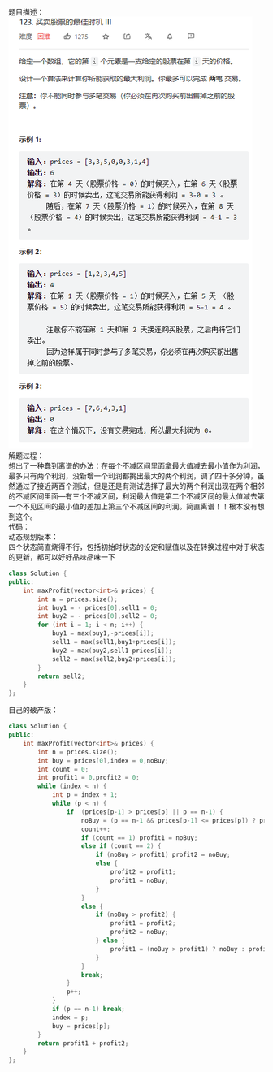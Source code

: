 题目描述：  
![image](/algorithmn/dynamic_programming/image/image22.png)  
解题过程：  
想出了一种蠢到离谱的办法：在每个不减区间里面拿最大值减去最小值作为利润，最多只有两个利润，没新增一个利润都挑出最大的两个利润，调了四十多分钟，虽然通过了接近两百个测试，但是还是有测试选择了最大的两个利润出现在两个相邻的不减区间里面—有三个不减区间，利润最大值是第二个不减区间的最大值减去第一个不见区间的最小值的差加上第三个不减区间的利润。简直离谱！！根本没有想到这个。  
代码：  
动态规划版本：  
四个状态简直烧得不行，包括初始时状态的设定和赋值以及在转换过程中对于状态的更新，都可以好好品味品味一下  
```cpp
class Solution {
public:
    int maxProfit(vector<int>& prices) {
        int n = prices.size();
        int buy1 = - prices[0],sell1 = 0;
        int buy2 = - prices[0],sell2 = 0;
        for (int i = 1; i < n; i++) {
            buy1 = max(buy1,-prices[i]);
            sell1 = max(sell1,buy1+prices[i]);
            buy2 = max(buy2,sell1-prices[i]);
            sell2 = max(sell2,buy2+prices[i]);
        }
        return sell2;
    }
};
```  
自己的破产版：  
```cpp
class Solution {
public:
    int maxProfit(vector<int>& prices) {
        int n = prices.size();
        int buy = prices[0],index = 0,noBuy;
        int count = 0;
        int profit1 = 0,profit2 = 0;
        while (index < n) {
            int p = index + 1;
            while (p < n) {
                if  (prices[p-1] > prices[p] || p == n-1) {
                    noBuy = (p == n-1 && prices[p-1] <= prices[p]) ? prices[p] - buy : prices[p-1]-buy;
                    count++;
                    if (count == 1) profit1 = noBuy;
                    else if (count == 2) {
                        if (noBuy > profit1) profit2 = noBuy;
                        else {
                            profit2 = profit1;
                            profit1 = noBuy;
                        }
                    }
                    else {
                        if (noBuy > profit2) {
                            profit1 = profit2;
                            profit2 = noBuy;
                        } else {
                            profit1 = (noBuy > profit1) ? noBuy : profit1;
                        }
                    }
                    break;
                }
                p++;
            }
            if (p == n-1) break;
            index = p;
            buy = prices[p];
        }
        return profit1 + profit2;
    }
};
```